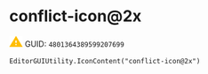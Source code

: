# conflict-icon@2x
![](/img/conflict-icon@2x.png)
GUID: `4801364389599207699`
```
EditorGUIUtility.IconContent("conflict-icon@2x")
```
